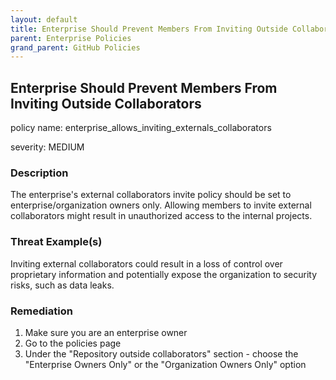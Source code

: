 ```yaml
---
layout: default
title: Enterprise Should Prevent Members From Inviting Outside Collaborators
parent: Enterprise Policies
grand_parent: GitHub Policies
---
```



## Enterprise Should Prevent Members From Inviting Outside Collaborators
policy name: enterprise_allows_inviting_externals_collaborators

severity: MEDIUM

### Description
The enterprise's external collaborators invite policy should be set to enterprise/organization owners only. Allowing members to invite external collaborators might result in unauthorized access to the internal projects.

### Threat Example(s)
Inviting external collaborators could result in a loss of control over proprietary information and potentially expose the organization to security risks, such as data leaks.



### Remediation
1. Make sure you are an enterprise owner
2. Go to the policies page
3. Under the "Repository outside collaborators" section - choose the "Enterprise Owners Only" or the "Organization Owners Only" option



